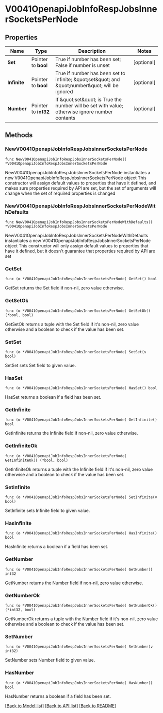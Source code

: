 # V0041OpenapiJobInfoRespJobsInnerSocketsPerNode

## Properties

Name | Type | Description | Notes
------------ | ------------- | ------------- | -------------
**Set** | Pointer to **bool** | True if number has been set; False if number is unset | [optional] 
**Infinite** | Pointer to **bool** | True if number has been set to infinite; \&quot;set\&quot; and \&quot;number\&quot; will be ignored | [optional] 
**Number** | Pointer to **int32** | If \&quot;set\&quot; is True the number will be set with value; otherwise ignore number contents | [optional] 

## Methods

### NewV0041OpenapiJobInfoRespJobsInnerSocketsPerNode

`func NewV0041OpenapiJobInfoRespJobsInnerSocketsPerNode() *V0041OpenapiJobInfoRespJobsInnerSocketsPerNode`

NewV0041OpenapiJobInfoRespJobsInnerSocketsPerNode instantiates a new V0041OpenapiJobInfoRespJobsInnerSocketsPerNode object
This constructor will assign default values to properties that have it defined,
and makes sure properties required by API are set, but the set of arguments
will change when the set of required properties is changed

### NewV0041OpenapiJobInfoRespJobsInnerSocketsPerNodeWithDefaults

`func NewV0041OpenapiJobInfoRespJobsInnerSocketsPerNodeWithDefaults() *V0041OpenapiJobInfoRespJobsInnerSocketsPerNode`

NewV0041OpenapiJobInfoRespJobsInnerSocketsPerNodeWithDefaults instantiates a new V0041OpenapiJobInfoRespJobsInnerSocketsPerNode object
This constructor will only assign default values to properties that have it defined,
but it doesn't guarantee that properties required by API are set

### GetSet

`func (o *V0041OpenapiJobInfoRespJobsInnerSocketsPerNode) GetSet() bool`

GetSet returns the Set field if non-nil, zero value otherwise.

### GetSetOk

`func (o *V0041OpenapiJobInfoRespJobsInnerSocketsPerNode) GetSetOk() (*bool, bool)`

GetSetOk returns a tuple with the Set field if it's non-nil, zero value otherwise
and a boolean to check if the value has been set.

### SetSet

`func (o *V0041OpenapiJobInfoRespJobsInnerSocketsPerNode) SetSet(v bool)`

SetSet sets Set field to given value.

### HasSet

`func (o *V0041OpenapiJobInfoRespJobsInnerSocketsPerNode) HasSet() bool`

HasSet returns a boolean if a field has been set.

### GetInfinite

`func (o *V0041OpenapiJobInfoRespJobsInnerSocketsPerNode) GetInfinite() bool`

GetInfinite returns the Infinite field if non-nil, zero value otherwise.

### GetInfiniteOk

`func (o *V0041OpenapiJobInfoRespJobsInnerSocketsPerNode) GetInfiniteOk() (*bool, bool)`

GetInfiniteOk returns a tuple with the Infinite field if it's non-nil, zero value otherwise
and a boolean to check if the value has been set.

### SetInfinite

`func (o *V0041OpenapiJobInfoRespJobsInnerSocketsPerNode) SetInfinite(v bool)`

SetInfinite sets Infinite field to given value.

### HasInfinite

`func (o *V0041OpenapiJobInfoRespJobsInnerSocketsPerNode) HasInfinite() bool`

HasInfinite returns a boolean if a field has been set.

### GetNumber

`func (o *V0041OpenapiJobInfoRespJobsInnerSocketsPerNode) GetNumber() int32`

GetNumber returns the Number field if non-nil, zero value otherwise.

### GetNumberOk

`func (o *V0041OpenapiJobInfoRespJobsInnerSocketsPerNode) GetNumberOk() (*int32, bool)`

GetNumberOk returns a tuple with the Number field if it's non-nil, zero value otherwise
and a boolean to check if the value has been set.

### SetNumber

`func (o *V0041OpenapiJobInfoRespJobsInnerSocketsPerNode) SetNumber(v int32)`

SetNumber sets Number field to given value.

### HasNumber

`func (o *V0041OpenapiJobInfoRespJobsInnerSocketsPerNode) HasNumber() bool`

HasNumber returns a boolean if a field has been set.


[[Back to Model list]](../README.md#documentation-for-models) [[Back to API list]](../README.md#documentation-for-api-endpoints) [[Back to README]](../README.md)


